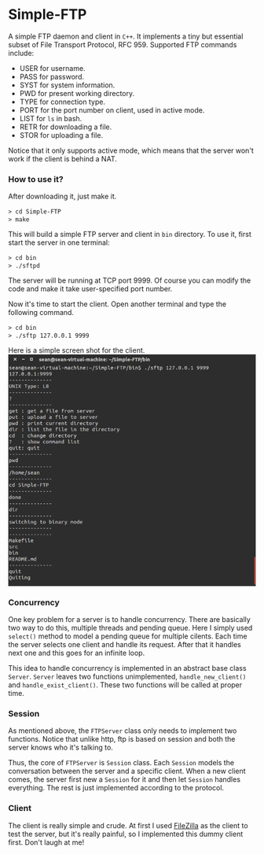 # Simple-FTP
A simple FTP daemon and client in `C++`. It implements a tiny but essential subset of File Transport Protocol, RFC 959. Supported FTP commands include:

- USER for username.
- PASS for password.
- SYST for system information.
- PWD  for present working directory.
- TYPE for connection type.
- PORT for the port number on client, used in active mode.
- LIST for `ls` in bash.
- RETR for downloading a file.
- STOR for uploading a file.

Notice that it only supports active mode, which means that the server won't work if the client is behind a NAT.

### How to use it?
After downloading it, just make it.

```
> cd Simple-FTP
> make
```

This will build a simple FTP server and client in `bin` directory. To use it, first start the server in one terminal:

```
> cd bin
> ./sftpd
```

The server will be running at TCP port 9999. Of course you can modify the code and make it take user-specified port number.

Now it's time to start the client. Open another terminal and type the following command.

```
> cd bin
> ./sftp 127.0.0.1 9999
```

Here is a simple screen shot for the client.
<img src="img/client.png" align="middle"/>

### Concurrency
One key problem for a server is to handle concurrency. There are basically two way to do this, multiple threads and pending queue. Here I simply used `select()` method to model a pending queue for multiple cilents. Each time the server selects one client and handle its request. After that it handles next one and this goes for an infinite loop.

This idea to handle concurrency is implemented in an abstract base class `Server`. `Server` leaves two functions unimplemented, `handle_new_client()` and `handle_exist_client()`. These two functions will be called at proper time.

### Session
As mentioned above, the `FTPServer` class only needs to implement two functions. Notice that unlike http, ftp is based on session and both the server knows who it's talking to.

Thus, the core of `FTPServer` is `Session` class. Each `Session` models the conversation between the server and a specific client. When a new client comes, the server first new a `Session` for it and then let `Session` handles everything. The rest is just implemented according to the protocol.

### Client
The client is really simple and crude. At first I used [FileZilla](https://filezilla-project.org/) as the client to test the server, but it's really painful, so I implemented this dummy client first. Don't laugh at me!
